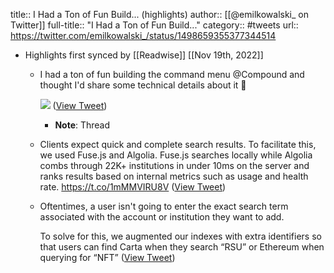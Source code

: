 title:: I Had a Ton of Fun Build... (highlights)
author:: [[@emilkowalski_ on Twitter]]
full-title:: "I Had a Ton of Fun Build..."
category:: #tweets
url:: https://twitter.com/emilkowalski_/status/1498659355377344514

- Highlights first synced by [[Readwise]] [[Nov 19th, 2022]]
	- I had a ton of fun building the command menu @Compound and thought I'd share some technical details about it 🧵 
	  
	  ![](https://pbs.twimg.com/media/FMxOu74UYAEoVnP.jpg) ([View Tweet](https://twitter.com/emilkowalski_/status/1498659355377344514))
		- **Note**: Thread
	- Clients expect quick and complete search results. To facilitate this, we used Fuse.js and Algolia. 
	  Fuse.js searches locally while Algolia combs through 22K+ institutions in under 10ms on the server and ranks results based on internal metrics such as usage and health rate. https://t.co/1mMMVIRU8V ([View Tweet](https://twitter.com/emilkowalski_/status/1498659418694557700))
	- Oftentimes, a user isn't going to enter the exact search term associated with the account or institution they want to add.
	  
	  To solve for this, we augmented our indexes with extra identifiers so that users can find Carta when they search “RSU” or Ethereum when querying for “NFT” ([View Tweet](https://twitter.com/emilkowalski_/status/1498659422310043648))